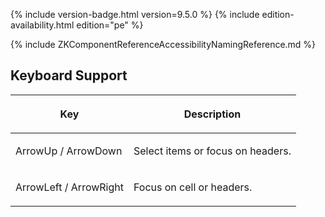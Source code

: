  {% include
version-badge.html version=9.5.0 %} <!--REQUIRED ZK EDITION: PE -->
{% include edition-availability.html edition="pe" %}

{% include ZKComponentReferenceAccessibilityNamingReference.md %}

## Keyboard Support

<table>
<thead>
<tr class="header">
<th><center>
<p>Key</p>
</center></th>
<th><center>
<p>Description</p>
</center></th>
</tr>
</thead>
<tbody>
<tr class="odd">
<td><p>ArrowUp / ArrowDown</p></td>
<td><p>Select items or focus on headers.</p></td>
</tr>
<tr class="even">
<td><p>ArrowLeft / ArrowRight</p></td>
<td><p>Focus on cell or headers.</p></td>
</tr>
</tbody>
</table>

